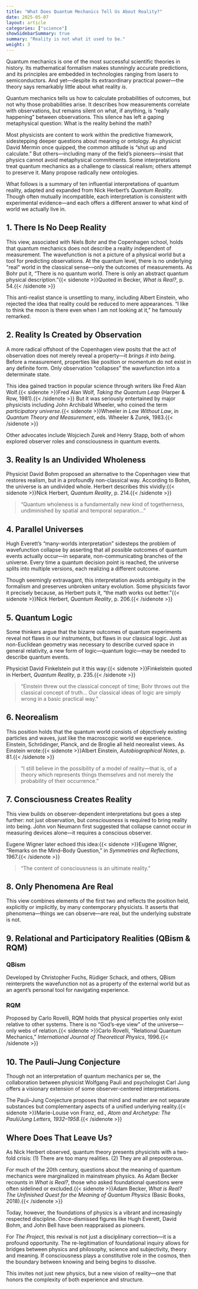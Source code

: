 ```yaml
---
title: "What Does Quantum Mechanics Tell Us About Reality?"
date: 2025-05-07
layout: article
categories: ["science"]
showSidebarSummary: true
summary: "Reality is not what it used to be."
weight: 3
---
```



Quantum mechanics is one of the most successful scientific theories in history. Its mathematical formalism makes stunningly accurate predictions, and its principles are embedded in technologies ranging from lasers to semiconductors. And yet—despite its extraordinary practical power—the theory says remarkably little about what reality *is*.

Quantum mechanics tells us how to calculate probabilities of outcomes, but not why those probabilities arise. It describes how measurements correlate with observations, but remains silent on what, if anything, is “really happening” between observations. This silence has left a gaping metaphysical question: What is the reality behind the math?

Most physicists are content to work within the predictive framework, sidestepping deeper questions about meaning or ontology. As physicist David Mermin once quipped, the common attitude is “shut up and calculate.” But others—including many of the field’s pioneers—insist that physics cannot avoid metaphysical commitments. Some interpretations treat quantum mechanics as a challenge to classical realism; others attempt to preserve it. Many propose radically new ontologies.

What follows is a summary of ten influential interpretations of quantum reality, adapted and expanded from Nick Herbert’s *Quantum Reality*. Though often mutually incompatible, each interpretation is consistent with experimental evidence—and each offers a different answer to what kind of world we actually live in.

## 1. There Is No Deep Reality

This view, associated with Niels Bohr and the Copenhagen school, holds that quantum mechanics does not describe a reality independent of measurement. The wavefunction is not a picture of a physical world but a tool for predicting observations. At the quantum level, there is no underlying "real" world in the classical sense—only the outcomes of measurements. As Bohr put it, “There is no quantum world. There is only an abstract quantum physical description.”{{< sidenote >}}Quoted in Becker, *What is Real?*, p. 54.{{< /sidenote >}}

This anti-realist stance is unsettling to many, including Albert Einstein, who rejected the idea that reality could be reduced to mere appearances. “I like to think the moon is there even when I am not looking at it,” he famously remarked.

## 2. Reality Is Created by Observation

A more radical offshoot of the Copenhagen view posits that the act of observation does not merely reveal a property—it *brings it into being*. Before a measurement, properties like position or momentum do not exist in any definite form. Only observation “collapses” the wavefunction into a determinate state.

This idea gained traction in popular science through writers like Fred Alan Wolf.{{< sidenote >}}Fred Alan Wolf, *Taking the Quantum Leap* (Harper & Row, 1981).{{< /sidenote >}} But it was seriously entertained by major physicists including John Archibald Wheeler, who coined the term *participatory universe*.{{< sidenote >}}Wheeler in *Law Without Law*, in *Quantum Theory and Measurement*, eds. Wheeler & Zurek, 1983.{{< /sidenote >}}

Other advocates include Wojciech Zurek and Henry Stapp, both of whom explored observer roles and consciousness in quantum events.

## 3. Reality Is an Undivided Wholeness

Physicist David Bohm proposed an alternative to the Copenhagen view that restores realism, but in a profoundly non-classical way. According to Bohm, the universe is an undivided whole. Herbert describes this vividly:{{< sidenote >}}Nick Herbert, *Quantum Reality*, p. 214.{{< /sidenote >}}

> “Quantum wholeness is a fundamentally new kind of togetherness, undiminished by spatial and temporal separation…”

## 4. Parallel Universes

Hugh Everett’s “many-worlds interpretation” sidesteps the problem of wavefunction collapse by asserting that all possible outcomes of quantum events actually occur—in separate, non-communicating branches of the universe. Every time a quantum decision point is reached, the universe splits into multiple versions, each realizing a different outcome.

Though seemingly extravagant, this interpretation avoids ambiguity in the formalism and preserves unbroken unitary evolution. Some physicists favor it precisely because, as Herbert puts it, “the math works out better.”{{< sidenote >}}Nick Herbert, *Quantum Reality*, p. 206.{{< /sidenote >}}

## 5. Quantum Logic

Some thinkers argue that the bizarre outcomes of quantum experiments reveal not flaws in our instruments, but flaws in our classical logic. Just as non-Euclidean geometry was necessary to describe curved space in general relativity, a new form of logic—quantum logic—may be needed to describe quantum events.

Physicist David Finkelstein put it this way:{{< sidenote >}}Finkelstein quoted in Herbert, *Quantum Reality*, p. 235.{{< /sidenote >}}

> “Einstein threw out the classical concept of time; Bohr throws out the classical concept of truth... Our classical ideas of logic are simply wrong in a basic practical way.”

## 6. Neorealism

This position holds that the quantum world consists of objectively existing particles and waves, just like the macroscopic world we experience. Einstein, Schrödinger, Planck, and de Broglie all held neorealist views. As Einstein wrote:{{< sidenote >}}Albert Einstein, *Autobiographical Notes*, p. 81.{{< /sidenote >}}

> “I still believe in the possibility of a model of reality—that is, of a theory which represents things themselves and not merely the probability of their occurrence.”

## 7. Consciousness Creates Reality

This view builds on observer-dependent interpretations but goes a step further: not just observation, but *consciousness* is required to bring reality into being. John von Neumann first suggested that collapse cannot occur in measuring devices alone—it requires a conscious observer.

Eugene Wigner later echoed this idea:{{< sidenote >}}Eugene Wigner, “Remarks on the Mind–Body Question,” in *Symmetries and Reflections*, 1967.{{< /sidenote >}}

> “The content of consciousness is an ultimate reality.”

## 8. Only Phenomena Are Real

This view combines elements of the first two and reflects the position held, explicitly or implicitly, by many contemporary physicists. It asserts that phenomena—things we can observe—are real, but the underlying substrate is not.

## 9. Relational and Participatory Realities (QBism & RQM)

### QBism

Developed by Christopher Fuchs, Rüdiger Schack, and others, QBism reinterprets the wavefunction not as a property of the external world but as an agent’s personal tool for navigating experience.

### RQM

Proposed by Carlo Rovelli, RQM holds that physical properties only exist relative to other systems. There is no “God’s-eye view” of the universe—only webs of relation.{{< sidenote >}}Carlo Rovelli, “Relational Quantum Mechanics,” *International Journal of Theoretical Physics*, 1996.{{< /sidenote >}}

## 10. The Pauli–Jung Conjecture

Though not an interpretation of quantum mechanics per se, the collaboration between physicist Wolfgang Pauli and psychologist Carl Jung offers a visionary extension of some observer-centered interpretations.

The Pauli–Jung Conjecture proposes that mind and matter are not separate substances but complementary aspects of a unified underlying reality.{{< sidenote >}}Marie-Louise von Franz, ed., *Atom and Archetype: The Pauli/Jung Letters, 1932–1958*.{{< /sidenote >}}

## Where Does That Leave Us?

As Nick Herbert observed, quantum theory presents physicists with a two-fold crisis: (1) There are too many realities. (2) They are all preposterous.

For much of the 20th century, questions about the meaning of quantum mechanics were marginalized in mainstream physics. As Adam Becker recounts in *What is Real?*, those who asked foundational questions were often sidelined or excluded.{{< sidenote >}}Adam Becker, *What is Real? The Unfinished Quest for the Meaning of Quantum Physics* (Basic Books, 2018).{{< /sidenote >}}

Today, however, the foundations of physics is a vibrant and increasingly respected discipline. Once-dismissed figures like Hugh Everett, David Bohm, and John Bell have been reappraised as pioneers.

For *The Project*, this revival is not just a disciplinary correction—it is a profound opportunity. The re-legitimation of foundational inquiry allows for bridges between physics and philosophy, science and subjectivity, theory and meaning. If consciousness plays a constitutive role in the cosmos, then the boundary between knowing and being begins to dissolve.

This invites not just new physics, but a new vision of reality—one that honors the complexity of both experience and structure.
